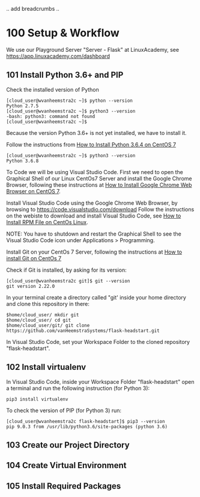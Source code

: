 .. add breadcrumbs ..

# 100 Setup & Workflow

We use our Playground Server "Server - Flask" at LinuxAcademy, see https://app.linuxacademy.com/dashboard

## 101 Install Python 3.6+ and PIP

Check the installed version of Python

```
[cloud_user@wvanheemstra2c ~]$ python --version
Python 2.7.5
[cloud_user@wvanheemstra2c ~]$ python3 --version
-bash: python3: command not found
[cloud_user@wvanheemstra2c ~]$ 
```

Because the version Python 3.6+ is not yet installed, we have to install it.

Follow the instructions from [How to Install Python 3.6.4 on CentOS 7](https://www.rosehosting.com/blog/how-to-install-python-3-6-4-on-centos-7/)

```
[cloud_user@wvanheemstra2c ~]$ python3 --version
Python 3.6.8
```

To Code we will be using Visual Studio Code. First we need to open the Graphical Shell of our Linux CentOs7 Server and install the Google Chrome Browser, following these instructions at [How to Install Google Chrome Web Browser on CentOS 7](https://linuxize.com/post/how-to-install-google-chrome-web-browser-on-centos-7/).

Install Visual Studio Code using the Google Chrome Web Browser, by browsing to https://code.visualstudio.com/download
Follow the instructions on the webiste to download and install Visual Studio Code, see [How to Install RPM File on CentOs Linux](https://phoenixnap.com/kb/how-to-install-rpm-file-centos-linux).

NOTE: You have to shutdown and restart the Graphical Shell to see the Visual Studio Code icon under Applications > Programming.

Install Git on your CentOs 7 Server, following the instructions at [How to install Git on CentOs 7](https://linuxize.com/post/how-to-install-git-on-centos-7/)

Check if Git is installed, by asking for its version:

```
[cloud_user@wvanheemstra2c git]$ git --version
git version 2.22.0
```

In your terminal create a directory called "git' inside your home directory and clone this repository in there:

```
$home/cloud_user/ mkdir git
$home/cloud_user/ cd git
$home/cloud_user/git/ git clone https://github.com/vanHeemstraSystems/flask-headstart.git
```

In Visual Studio Code, set your Workspace Folder to the cloned repository "flask-headstart".

## 102 Install virtualenv

In Visual Studio Code, inside your Workspace Folder "flask-headstart" open a terminal and run the following instruction (for Python 3):

```
pip3 install virtualenv
```
To check the version of PIP (for Python 3) run:

```
[cloud_user@wvanheemstra2c flask-headstart]$ pip3 --version
pip 9.0.3 from /usr/lib/python3.6/site-packages (python 3.6)
```

## 103 Create our Project Directory


## 104 Create Virtual Environment


## 105 Install Required Packages
